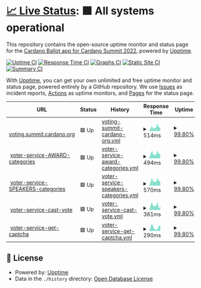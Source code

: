 # [📈 Live Status](https://rcmorano.github.io/upptime-poc): <!--live status--> **🟩 All systems operational**

This repository contains the open-source uptime monitor and status page for the [Cardano Ballot app for Cardano Summit 2022](https://voting.summit.cardano.org/), powered by [Upptime](https://github.com/upptime/upptime).

[![Uptime CI](https://github.com/rcmorano/upptime-poc/workflows/Uptime%20CI/badge.svg)](https://github.com/rcmorano/upptime-poc/actions?query=workflow%3A%22Uptime+CI%22)
[![Response Time CI](https://github.com/rcmorano/upptime-poc/workflows/Response%20Time%20CI/badge.svg)](https://github.com/rcmorano/upptime-poc/actions?query=workflow%3A%22Response+Time+CI%22)
[![Graphs CI](https://github.com/rcmorano/upptime-poc/workflows/Graphs%20CI/badge.svg)](https://github.com/rcmorano/upptime-poc/actions?query=workflow%3A%22Graphs+CI%22)
[![Static Site CI](https://github.com/rcmorano/upptime-poc/workflows/Static%20Site%20CI/badge.svg)](https://github.com/rcmorano/upptime-poc/actions?query=workflow%3A%22Static+Site+CI%22)
[![Summary CI](https://github.com/rcmorano/upptime-poc/workflows/Summary%20CI/badge.svg)](https://github.com/rcmorano/upptime-poc/actions?query=workflow%3A%22Summary+CI%22)

With [Upptime](https://upptime.js.org), you can get your own unlimited and free uptime monitor and status page, powered entirely by a GitHub repository. We use [Issues](https://github.com/rcmorano/upptime-poc/issues) as incident reports, [Actions](https://github.com/rcmorano/upptime-poc/actions) as uptime monitors, and [Pages](https://rcmorano.github.io/upptime-poc) for the status page.

<!--start: status pages-->
<!-- This summary is generated by Upptime (https://github.com/upptime/upptime) -->
<!-- Do not edit this manually, your changes will be overwritten -->
<!-- prettier-ignore -->
| URL | Status | History | Response Time | Uptime |
| --- | ------ | ------- | ------------- | ------ |
| <img alt="" src="https://icons.duckduckgo.com/ip3/voting.summit.cardano.org.ico" height="13"> [voting.summit.cardano.org](https://voting.summit.cardano.org/) | 🟩 Up | [voting-summit-cardano-org.yml](https://github.com/cardano-foundation/cf-summit-evoting-status/commits/HEAD/history/voting-summit-cardano-org.yml) | <details><summary><img alt="Response time graph" src="./graphs/voting-summit-cardano-org/response-time-week.png" height="20"> 514ms</summary><br><a href="https://status.voting.summit.cardano.org/history/voting-summit-cardano-org"><img alt="Response time 442" src="https://img.shields.io/endpoint?url=https%3A%2F%2Fraw.githubusercontent.com%2Fcardano-foundation%2Fcf-summit-evoting-status%2FHEAD%2Fapi%2Fvoting-summit-cardano-org%2Fresponse-time.json"></a><br><a href="https://status.voting.summit.cardano.org/history/voting-summit-cardano-org"><img alt="24-hour response time 480" src="https://img.shields.io/endpoint?url=https%3A%2F%2Fraw.githubusercontent.com%2Fcardano-foundation%2Fcf-summit-evoting-status%2FHEAD%2Fapi%2Fvoting-summit-cardano-org%2Fresponse-time-day.json"></a><br><a href="https://status.voting.summit.cardano.org/history/voting-summit-cardano-org"><img alt="7-day response time 514" src="https://img.shields.io/endpoint?url=https%3A%2F%2Fraw.githubusercontent.com%2Fcardano-foundation%2Fcf-summit-evoting-status%2FHEAD%2Fapi%2Fvoting-summit-cardano-org%2Fresponse-time-week.json"></a><br><a href="https://status.voting.summit.cardano.org/history/voting-summit-cardano-org"><img alt="30-day response time 446" src="https://img.shields.io/endpoint?url=https%3A%2F%2Fraw.githubusercontent.com%2Fcardano-foundation%2Fcf-summit-evoting-status%2FHEAD%2Fapi%2Fvoting-summit-cardano-org%2Fresponse-time-month.json"></a><br><a href="https://status.voting.summit.cardano.org/history/voting-summit-cardano-org"><img alt="1-year response time 442" src="https://img.shields.io/endpoint?url=https%3A%2F%2Fraw.githubusercontent.com%2Fcardano-foundation%2Fcf-summit-evoting-status%2FHEAD%2Fapi%2Fvoting-summit-cardano-org%2Fresponse-time-year.json"></a></details> | <details><summary><a href="https://status.voting.summit.cardano.org/history/voting-summit-cardano-org">99.80%</a></summary><a href="https://status.voting.summit.cardano.org/history/voting-summit-cardano-org"><img alt="All-time uptime 68.96%" src="https://img.shields.io/endpoint?url=https%3A%2F%2Fraw.githubusercontent.com%2Fcardano-foundation%2Fcf-summit-evoting-status%2FHEAD%2Fapi%2Fvoting-summit-cardano-org%2Fuptime.json"></a><br><a href="https://status.voting.summit.cardano.org/history/voting-summit-cardano-org"><img alt="24-hour uptime 100.00%" src="https://img.shields.io/endpoint?url=https%3A%2F%2Fraw.githubusercontent.com%2Fcardano-foundation%2Fcf-summit-evoting-status%2FHEAD%2Fapi%2Fvoting-summit-cardano-org%2Fuptime-day.json"></a><br><a href="https://status.voting.summit.cardano.org/history/voting-summit-cardano-org"><img alt="7-day uptime 99.80%" src="https://img.shields.io/endpoint?url=https%3A%2F%2Fraw.githubusercontent.com%2Fcardano-foundation%2Fcf-summit-evoting-status%2FHEAD%2Fapi%2Fvoting-summit-cardano-org%2Fuptime-week.json"></a><br><a href="https://status.voting.summit.cardano.org/history/voting-summit-cardano-org"><img alt="30-day uptime 99.95%" src="https://img.shields.io/endpoint?url=https%3A%2F%2Fraw.githubusercontent.com%2Fcardano-foundation%2Fcf-summit-evoting-status%2FHEAD%2Fapi%2Fvoting-summit-cardano-org%2Fuptime-month.json"></a><br><a href="https://status.voting.summit.cardano.org/history/voting-summit-cardano-org"><img alt="1-year uptime 68.96%" src="https://img.shields.io/endpoint?url=https%3A%2F%2Fraw.githubusercontent.com%2Fcardano-foundation%2Fcf-summit-evoting-status%2FHEAD%2Fapi%2Fvoting-summit-cardano-org%2Fuptime-year.json"></a></details>
| <img alt="" src="https://icons.duckduckgo.com/ip3/voting.summit.cardano.org.ico" height="13"> [voter-service-AWARD-categories](https://voting.summit.cardano.org/api/reference/categories/M4ep/AWARD) | 🟩 Up | [voter-service-award-categories.yml](https://github.com/cardano-foundation/cf-summit-evoting-status/commits/HEAD/history/voter-service-award-categories.yml) | <details><summary><img alt="Response time graph" src="./graphs/voter-service-award-categories/response-time-week.png" height="20"> 494ms</summary><br><a href="https://status.voting.summit.cardano.org/history/voter-service-award-categories"><img alt="Response time 467" src="https://img.shields.io/endpoint?url=https%3A%2F%2Fraw.githubusercontent.com%2Fcardano-foundation%2Fcf-summit-evoting-status%2FHEAD%2Fapi%2Fvoter-service-award-categories%2Fresponse-time.json"></a><br><a href="https://status.voting.summit.cardano.org/history/voter-service-award-categories"><img alt="24-hour response time 391" src="https://img.shields.io/endpoint?url=https%3A%2F%2Fraw.githubusercontent.com%2Fcardano-foundation%2Fcf-summit-evoting-status%2FHEAD%2Fapi%2Fvoter-service-award-categories%2Fresponse-time-day.json"></a><br><a href="https://status.voting.summit.cardano.org/history/voter-service-award-categories"><img alt="7-day response time 494" src="https://img.shields.io/endpoint?url=https%3A%2F%2Fraw.githubusercontent.com%2Fcardano-foundation%2Fcf-summit-evoting-status%2FHEAD%2Fapi%2Fvoter-service-award-categories%2Fresponse-time-week.json"></a><br><a href="https://status.voting.summit.cardano.org/history/voter-service-award-categories"><img alt="30-day response time 489" src="https://img.shields.io/endpoint?url=https%3A%2F%2Fraw.githubusercontent.com%2Fcardano-foundation%2Fcf-summit-evoting-status%2FHEAD%2Fapi%2Fvoter-service-award-categories%2Fresponse-time-month.json"></a><br><a href="https://status.voting.summit.cardano.org/history/voter-service-award-categories"><img alt="1-year response time 467" src="https://img.shields.io/endpoint?url=https%3A%2F%2Fraw.githubusercontent.com%2Fcardano-foundation%2Fcf-summit-evoting-status%2FHEAD%2Fapi%2Fvoter-service-award-categories%2Fresponse-time-year.json"></a></details> | <details><summary><a href="https://status.voting.summit.cardano.org/history/voter-service-award-categories">99.80%</a></summary><a href="https://status.voting.summit.cardano.org/history/voter-service-award-categories"><img alt="All-time uptime 68.13%" src="https://img.shields.io/endpoint?url=https%3A%2F%2Fraw.githubusercontent.com%2Fcardano-foundation%2Fcf-summit-evoting-status%2FHEAD%2Fapi%2Fvoter-service-award-categories%2Fuptime.json"></a><br><a href="https://status.voting.summit.cardano.org/history/voter-service-award-categories"><img alt="24-hour uptime 100.00%" src="https://img.shields.io/endpoint?url=https%3A%2F%2Fraw.githubusercontent.com%2Fcardano-foundation%2Fcf-summit-evoting-status%2FHEAD%2Fapi%2Fvoter-service-award-categories%2Fuptime-day.json"></a><br><a href="https://status.voting.summit.cardano.org/history/voter-service-award-categories"><img alt="7-day uptime 99.80%" src="https://img.shields.io/endpoint?url=https%3A%2F%2Fraw.githubusercontent.com%2Fcardano-foundation%2Fcf-summit-evoting-status%2FHEAD%2Fapi%2Fvoter-service-award-categories%2Fuptime-week.json"></a><br><a href="https://status.voting.summit.cardano.org/history/voter-service-award-categories"><img alt="30-day uptime 99.95%" src="https://img.shields.io/endpoint?url=https%3A%2F%2Fraw.githubusercontent.com%2Fcardano-foundation%2Fcf-summit-evoting-status%2FHEAD%2Fapi%2Fvoter-service-award-categories%2Fuptime-month.json"></a><br><a href="https://status.voting.summit.cardano.org/history/voter-service-award-categories"><img alt="1-year uptime 68.13%" src="https://img.shields.io/endpoint?url=https%3A%2F%2Fraw.githubusercontent.com%2Fcardano-foundation%2Fcf-summit-evoting-status%2FHEAD%2Fapi%2Fvoter-service-award-categories%2Fuptime-year.json"></a></details>
| <img alt="" src="https://icons.duckduckgo.com/ip3/voting.summit.cardano.org.ico" height="13"> [voter-service-SPEAKERS-categories](https://voting.summit.cardano.org/api/reference/categories/M4ep/SPEAKER) | 🟩 Up | [voter-service-speakers-categories.yml](https://github.com/cardano-foundation/cf-summit-evoting-status/commits/HEAD/history/voter-service-speakers-categories.yml) | <details><summary><img alt="Response time graph" src="./graphs/voter-service-speakers-categories/response-time-week.png" height="20"> 570ms</summary><br><a href="https://status.voting.summit.cardano.org/history/voter-service-speakers-categories"><img alt="Response time 563" src="https://img.shields.io/endpoint?url=https%3A%2F%2Fraw.githubusercontent.com%2Fcardano-foundation%2Fcf-summit-evoting-status%2FHEAD%2Fapi%2Fvoter-service-speakers-categories%2Fresponse-time.json"></a><br><a href="https://status.voting.summit.cardano.org/history/voter-service-speakers-categories"><img alt="24-hour response time 451" src="https://img.shields.io/endpoint?url=https%3A%2F%2Fraw.githubusercontent.com%2Fcardano-foundation%2Fcf-summit-evoting-status%2FHEAD%2Fapi%2Fvoter-service-speakers-categories%2Fresponse-time-day.json"></a><br><a href="https://status.voting.summit.cardano.org/history/voter-service-speakers-categories"><img alt="7-day response time 570" src="https://img.shields.io/endpoint?url=https%3A%2F%2Fraw.githubusercontent.com%2Fcardano-foundation%2Fcf-summit-evoting-status%2FHEAD%2Fapi%2Fvoter-service-speakers-categories%2Fresponse-time-week.json"></a><br><a href="https://status.voting.summit.cardano.org/history/voter-service-speakers-categories"><img alt="30-day response time 563" src="https://img.shields.io/endpoint?url=https%3A%2F%2Fraw.githubusercontent.com%2Fcardano-foundation%2Fcf-summit-evoting-status%2FHEAD%2Fapi%2Fvoter-service-speakers-categories%2Fresponse-time-month.json"></a><br><a href="https://status.voting.summit.cardano.org/history/voter-service-speakers-categories"><img alt="1-year response time 563" src="https://img.shields.io/endpoint?url=https%3A%2F%2Fraw.githubusercontent.com%2Fcardano-foundation%2Fcf-summit-evoting-status%2FHEAD%2Fapi%2Fvoter-service-speakers-categories%2Fresponse-time-year.json"></a></details> | <details><summary><a href="https://status.voting.summit.cardano.org/history/voter-service-speakers-categories">99.80%</a></summary><a href="https://status.voting.summit.cardano.org/history/voter-service-speakers-categories"><img alt="All-time uptime 68.94%" src="https://img.shields.io/endpoint?url=https%3A%2F%2Fraw.githubusercontent.com%2Fcardano-foundation%2Fcf-summit-evoting-status%2FHEAD%2Fapi%2Fvoter-service-speakers-categories%2Fuptime.json"></a><br><a href="https://status.voting.summit.cardano.org/history/voter-service-speakers-categories"><img alt="24-hour uptime 100.00%" src="https://img.shields.io/endpoint?url=https%3A%2F%2Fraw.githubusercontent.com%2Fcardano-foundation%2Fcf-summit-evoting-status%2FHEAD%2Fapi%2Fvoter-service-speakers-categories%2Fuptime-day.json"></a><br><a href="https://status.voting.summit.cardano.org/history/voter-service-speakers-categories"><img alt="7-day uptime 99.80%" src="https://img.shields.io/endpoint?url=https%3A%2F%2Fraw.githubusercontent.com%2Fcardano-foundation%2Fcf-summit-evoting-status%2FHEAD%2Fapi%2Fvoter-service-speakers-categories%2Fuptime-week.json"></a><br><a href="https://status.voting.summit.cardano.org/history/voter-service-speakers-categories"><img alt="30-day uptime 99.95%" src="https://img.shields.io/endpoint?url=https%3A%2F%2Fraw.githubusercontent.com%2Fcardano-foundation%2Fcf-summit-evoting-status%2FHEAD%2Fapi%2Fvoter-service-speakers-categories%2Fuptime-month.json"></a><br><a href="https://status.voting.summit.cardano.org/history/voter-service-speakers-categories"><img alt="1-year uptime 68.94%" src="https://img.shields.io/endpoint?url=https%3A%2F%2Fraw.githubusercontent.com%2Fcardano-foundation%2Fcf-summit-evoting-status%2FHEAD%2Fapi%2Fvoter-service-speakers-categories%2Fuptime-year.json"></a></details>
| <img alt="" src="https://icons.duckduckgo.com/ip3/voting.summit.cardano.org.ico" height="13"> [voter-service-cast-vote](https://voting.summit.cardano.org/api/voting/cast-vote) | 🟩 Up | [voter-service-cast-vote.yml](https://github.com/cardano-foundation/cf-summit-evoting-status/commits/HEAD/history/voter-service-cast-vote.yml) | <details><summary><img alt="Response time graph" src="./graphs/voter-service-cast-vote/response-time-week.png" height="20"> 361ms</summary><br><a href="https://status.voting.summit.cardano.org/history/voter-service-cast-vote"><img alt="Response time 343" src="https://img.shields.io/endpoint?url=https%3A%2F%2Fraw.githubusercontent.com%2Fcardano-foundation%2Fcf-summit-evoting-status%2FHEAD%2Fapi%2Fvoter-service-cast-vote%2Fresponse-time.json"></a><br><a href="https://status.voting.summit.cardano.org/history/voter-service-cast-vote"><img alt="24-hour response time 325" src="https://img.shields.io/endpoint?url=https%3A%2F%2Fraw.githubusercontent.com%2Fcardano-foundation%2Fcf-summit-evoting-status%2FHEAD%2Fapi%2Fvoter-service-cast-vote%2Fresponse-time-day.json"></a><br><a href="https://status.voting.summit.cardano.org/history/voter-service-cast-vote"><img alt="7-day response time 361" src="https://img.shields.io/endpoint?url=https%3A%2F%2Fraw.githubusercontent.com%2Fcardano-foundation%2Fcf-summit-evoting-status%2FHEAD%2Fapi%2Fvoter-service-cast-vote%2Fresponse-time-week.json"></a><br><a href="https://status.voting.summit.cardano.org/history/voter-service-cast-vote"><img alt="30-day response time 337" src="https://img.shields.io/endpoint?url=https%3A%2F%2Fraw.githubusercontent.com%2Fcardano-foundation%2Fcf-summit-evoting-status%2FHEAD%2Fapi%2Fvoter-service-cast-vote%2Fresponse-time-month.json"></a><br><a href="https://status.voting.summit.cardano.org/history/voter-service-cast-vote"><img alt="1-year response time 343" src="https://img.shields.io/endpoint?url=https%3A%2F%2Fraw.githubusercontent.com%2Fcardano-foundation%2Fcf-summit-evoting-status%2FHEAD%2Fapi%2Fvoter-service-cast-vote%2Fresponse-time-year.json"></a></details> | <details><summary><a href="https://status.voting.summit.cardano.org/history/voter-service-cast-vote">99.80%</a></summary><a href="https://status.voting.summit.cardano.org/history/voter-service-cast-vote"><img alt="All-time uptime 68.94%" src="https://img.shields.io/endpoint?url=https%3A%2F%2Fraw.githubusercontent.com%2Fcardano-foundation%2Fcf-summit-evoting-status%2FHEAD%2Fapi%2Fvoter-service-cast-vote%2Fuptime.json"></a><br><a href="https://status.voting.summit.cardano.org/history/voter-service-cast-vote"><img alt="24-hour uptime 100.00%" src="https://img.shields.io/endpoint?url=https%3A%2F%2Fraw.githubusercontent.com%2Fcardano-foundation%2Fcf-summit-evoting-status%2FHEAD%2Fapi%2Fvoter-service-cast-vote%2Fuptime-day.json"></a><br><a href="https://status.voting.summit.cardano.org/history/voter-service-cast-vote"><img alt="7-day uptime 99.80%" src="https://img.shields.io/endpoint?url=https%3A%2F%2Fraw.githubusercontent.com%2Fcardano-foundation%2Fcf-summit-evoting-status%2FHEAD%2Fapi%2Fvoter-service-cast-vote%2Fuptime-week.json"></a><br><a href="https://status.voting.summit.cardano.org/history/voter-service-cast-vote"><img alt="30-day uptime 99.95%" src="https://img.shields.io/endpoint?url=https%3A%2F%2Fraw.githubusercontent.com%2Fcardano-foundation%2Fcf-summit-evoting-status%2FHEAD%2Fapi%2Fvoter-service-cast-vote%2Fuptime-month.json"></a><br><a href="https://status.voting.summit.cardano.org/history/voter-service-cast-vote"><img alt="1-year uptime 68.94%" src="https://img.shields.io/endpoint?url=https%3A%2F%2Fraw.githubusercontent.com%2Fcardano-foundation%2Fcf-summit-evoting-status%2FHEAD%2Fapi%2Fvoter-service-cast-vote%2Fuptime-year.json"></a></details>
| <img alt="" src="https://icons.duckduckgo.com/ip3/voting.summit.cardano.org.ico" height="13"> [voter-service-get-captcha](https://voting.summit.cardano.org/captcha) | 🟩 Up | [voter-service-get-captcha.yml](https://github.com/cardano-foundation/cf-summit-evoting-status/commits/HEAD/history/voter-service-get-captcha.yml) | <details><summary><img alt="Response time graph" src="./graphs/voter-service-get-captcha/response-time-week.png" height="20"> 290ms</summary><br><a href="https://status.voting.summit.cardano.org/history/voter-service-get-captcha"><img alt="Response time 321" src="https://img.shields.io/endpoint?url=https%3A%2F%2Fraw.githubusercontent.com%2Fcardano-foundation%2Fcf-summit-evoting-status%2FHEAD%2Fapi%2Fvoter-service-get-captcha%2Fresponse-time.json"></a><br><a href="https://status.voting.summit.cardano.org/history/voter-service-get-captcha"><img alt="24-hour response time 349" src="https://img.shields.io/endpoint?url=https%3A%2F%2Fraw.githubusercontent.com%2Fcardano-foundation%2Fcf-summit-evoting-status%2FHEAD%2Fapi%2Fvoter-service-get-captcha%2Fresponse-time-day.json"></a><br><a href="https://status.voting.summit.cardano.org/history/voter-service-get-captcha"><img alt="7-day response time 290" src="https://img.shields.io/endpoint?url=https%3A%2F%2Fraw.githubusercontent.com%2Fcardano-foundation%2Fcf-summit-evoting-status%2FHEAD%2Fapi%2Fvoter-service-get-captcha%2Fresponse-time-week.json"></a><br><a href="https://status.voting.summit.cardano.org/history/voter-service-get-captcha"><img alt="30-day response time 312" src="https://img.shields.io/endpoint?url=https%3A%2F%2Fraw.githubusercontent.com%2Fcardano-foundation%2Fcf-summit-evoting-status%2FHEAD%2Fapi%2Fvoter-service-get-captcha%2Fresponse-time-month.json"></a><br><a href="https://status.voting.summit.cardano.org/history/voter-service-get-captcha"><img alt="1-year response time 321" src="https://img.shields.io/endpoint?url=https%3A%2F%2Fraw.githubusercontent.com%2Fcardano-foundation%2Fcf-summit-evoting-status%2FHEAD%2Fapi%2Fvoter-service-get-captcha%2Fresponse-time-year.json"></a></details> | <details><summary><a href="https://status.voting.summit.cardano.org/history/voter-service-get-captcha">99.80%</a></summary><a href="https://status.voting.summit.cardano.org/history/voter-service-get-captcha"><img alt="All-time uptime 68.94%" src="https://img.shields.io/endpoint?url=https%3A%2F%2Fraw.githubusercontent.com%2Fcardano-foundation%2Fcf-summit-evoting-status%2FHEAD%2Fapi%2Fvoter-service-get-captcha%2Fuptime.json"></a><br><a href="https://status.voting.summit.cardano.org/history/voter-service-get-captcha"><img alt="24-hour uptime 100.00%" src="https://img.shields.io/endpoint?url=https%3A%2F%2Fraw.githubusercontent.com%2Fcardano-foundation%2Fcf-summit-evoting-status%2FHEAD%2Fapi%2Fvoter-service-get-captcha%2Fuptime-day.json"></a><br><a href="https://status.voting.summit.cardano.org/history/voter-service-get-captcha"><img alt="7-day uptime 99.80%" src="https://img.shields.io/endpoint?url=https%3A%2F%2Fraw.githubusercontent.com%2Fcardano-foundation%2Fcf-summit-evoting-status%2FHEAD%2Fapi%2Fvoter-service-get-captcha%2Fuptime-week.json"></a><br><a href="https://status.voting.summit.cardano.org/history/voter-service-get-captcha"><img alt="30-day uptime 99.95%" src="https://img.shields.io/endpoint?url=https%3A%2F%2Fraw.githubusercontent.com%2Fcardano-foundation%2Fcf-summit-evoting-status%2FHEAD%2Fapi%2Fvoter-service-get-captcha%2Fuptime-month.json"></a><br><a href="https://status.voting.summit.cardano.org/history/voter-service-get-captcha"><img alt="1-year uptime 68.94%" src="https://img.shields.io/endpoint?url=https%3A%2F%2Fraw.githubusercontent.com%2Fcardano-foundation%2Fcf-summit-evoting-status%2FHEAD%2Fapi%2Fvoter-service-get-captcha%2Fuptime-year.json"></a></details>

<!--end: status pages-->

## 📄 License

- Powered by: [Upptime](https://github.com/upptime/upptime)
- Data in the `./history` directory: [Open Database License](https://opendatacommons.org/licenses/odbl/1-0/)
